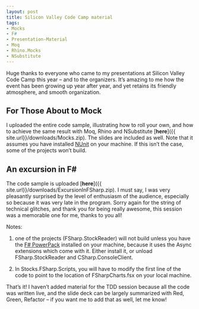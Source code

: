 ```yaml
---
layout: post
title: Silicon Valley Code Camp material
tags:
- Mocks
- F#
- Presentation-Material
- Moq
- Rhino.Mocks
- NSubstitute
---
```


Huge thanks to everyone who came to my presentations at Silicon Valley Code Camp this year – and to the organizers. It’s amazing to me how the event has been growing up year after year, and yet retains its friendly atmosphere, and smooth organization.  

## For Those About to Mock  

I uploaded the entire code sample, illustrating how to roll your own, and how to achieve the same result with Moq, Rhino and NSubstitute [**here**]({{ site.url}}/downloads/Mocks.zip). The slides are included as well. Note that it assumes you have installed [NUnit](http://www.nunit.org/) on your machine. If this isn’t the case, some of the projects won’t build.  

## An excursion in F#  

The code sample is uploaded [**here**]({{ site.url}}/downloads/ExcursionInFSharp.zip). I must say, I was very pleasantly surprised by the level of enthusiasm of the audience, especially so because it was very late in the program. Sorry again for the string of technical glitches, and thank you for being really awesome, this session was a memorable one for me, thanks to you all!  

Notes:  
1) one of the projects (FSharp.StockReader) will not build unless you have the [F# PowerPack](http://fsharppowerpack.codeplex.com/) installed on your machine, because it uses the Async extensions which come with it. Either install it, or unload FSharp.StockReader and CSharp.ConsoleClient.  

2) In Stocks.FSharp.Scripts, you will have to modify the first line of the code to point to the location of FSharpCharts.fsx on your local machine.  

That’s it! I haven’t added material for the TDD session because all the code was written live, and the slide deck can be largely summarized with Red, Green, Refactor – if you want me to add that as well, let me know!
